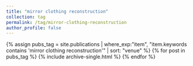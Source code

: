 ```yaml
---
title: "mirror clothing reconstruction"
collection: tag
permalink: /tag/mirror-clothing-reconstruction
author_profile: false
---
```

{% assign pubs_tag = site.publications | where_exp:"item", "item.keywords contains 'mirror clothing reconstruction'" | sort: "venue" %}
{% for post in pubs_tag %}
  {% include archive-single.html %}
{% endfor %}